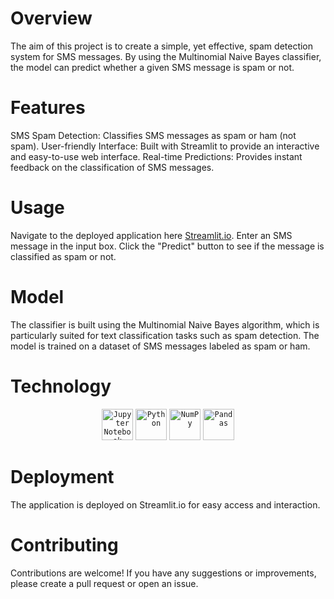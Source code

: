 # Overview
The aim of this project is to create a simple, yet effective, spam detection system for SMS messages. By using the Multinomial Naive Bayes classifier, the model can predict whether a given SMS message is spam or not.

# Features
SMS Spam Detection: Classifies SMS messages as spam or ham (not spam).
User-friendly Interface: Built with Streamlit to provide an interactive and easy-to-use web interface.
Real-time Predictions: Provides instant feedback on the classification of SMS messages.

# Usage
Navigate to the deployed application here [Streamlit.io](https://sms-detect-iygdnqgbqwdmpthka9px7g.streamlit.app/).
Enter an SMS message in the input box.
Click the "Predict" button to see if the message is classified as spam or not.


# Model
The classifier is built using the Multinomial Naive Bayes algorithm, which is particularly suited for text classification tasks such as spam detection. The model is trained on a dataset of SMS messages labeled as spam or ham.
# Technology
<div align="center">
	<code><img width="50" src="https://user-images.githubusercontent.com/25181517/183914128-3fc88b4a-4ac1-40e6-9443-9a30182379b7.png" alt="Jupyter Notebook" title="Jupyter Notebook"/></code>
	<code><img width="50" src="https://user-images.githubusercontent.com/25181517/183423507-c056a6f9-1ba8-4312-a350-19bcbc5a8697.png" alt="Python" title="Python"/></code>
	<code><img width="50" src="https://github.com/marwin1991/profile-technology-icons/assets/76012086/4ec200c2-acdf-4c42-b419-cd49cba3d09f" alt="NumPy" title="NumPy"/></code>
	<code><img width="50" src="https://github.com/marwin1991/profile-technology-icons/assets/76012086/24b02d77-2f28-43c7-b5d6-e15e3395851b" alt="Pandas" title="Pandas"/></code>
</div>

# Deployment
The application is deployed on Streamlit.io for easy access and interaction.

# Contributing
Contributions are welcome! If you have any suggestions or improvements, please create a pull request or open an issue.
